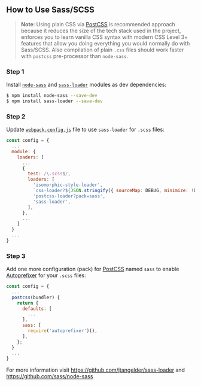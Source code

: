 ## How to Use Sass/SCSS

> **Note**: Using plain CSS via [PostCSS](http://postcss.org/) is recommended approach because it
reduces the size of the tech stack used in the project, enforces you to learn vanilla CSS syntax
with modern CSS Level 3+ features that allow you doing everything you would normally do with
Sass/SCSS. Also compilation of plain `.css` files should work faster with `postcss` pre-processor
than `node-sass`.

### Step 1

Install [`node-sass`](https://github.com/sass/node-sass) and
[`sass-loader`](https://github.com/jtangelder/sass-loader) modules as dev dependencies:

```sh
$ npm install node-sass --save-dev
$ npm install sass-loader --save-dev
```

### Step 2

Update [`webpack.config.js`](../../tools/webpack.config.js) file to use `sass-loader` for `.scss` files:

```js
const config = {
  ...
  module: {
    loaders: [
      ...
      {
        test: /\.scss$/,
        loaders: [
          'isomorphic-style-loader',
          `css-loader?${JSON.stringify({ sourceMap: DEBUG, minimize: !DEBUG })}`,
          'postcss-loader?pack=sass',
          'sass-loader',
        ],
      },
      ...
    ]
  }
  ...
}
```

### Step 3

Add one more configuration (pack) for [PostCSS](https://github.com/postcss/postcss) named `sass` to
enable [Autoprefixer](https://github.com/postcss/autoprefixer) for your `.scss` files:

```js
const config = {
  ...
  postcss(bundler) {
    return {
      defaults: [
        ...
      ],
      sass: [
        require('autoprefixer')(),
      ],
    };
  }
  ...
}
```

For more information visit https://github.com/jtangelder/sass-loader and https://github.com/sass/node-sass
